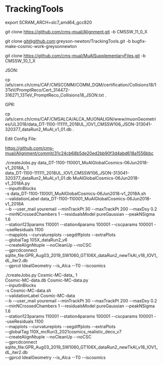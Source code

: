 # TrackingTools

export SCRAM_ARCH=slc7_amd64_gcc820

git clone https://github.com/cms-mual/Alignment.git -b CMSSW_11_0_X

git clone git@github.com:greyson-newton/TrackingTools.git -b bugfix-make-cosmic-work-greysonnewton

git clone https://github.com/cms-mual/MuAlSupplementaryFiles.git -b CMSSW_10_1_X


JSON:

cp /afs/cern.ch/cms/CAF/CMSCOMM/COMM_DQM/certification/Collisions18/13TeV/PromptReco/Cert_314472-316271_13TeV_PromptReco_Collisions18_JSON.txt .

GPR:

cp /afs/cern.ch/cms/CAF/CMSALCA/ALCA_MUONALIGN/www/muonGeometries/UL2018/data_DT-1100-111111_2018UL_IOV1_CMSSW106_JSON-313041-320377_dataRun2_MuAl_v1_01.db .

Edit Config File:

https://github.com/cms-mual/Alignment/commit/31c24cb68b5de20ed2bb90f3d4abd618a1556bbc

./createJobs.py data_DT-1100-110001_MuAlGlobalCosmics-06Jun2018-v1_2018A_ 1 \
data_DT-1100-111111_2018UL_IOV1_CMSSW106_JSON-313041-320377_dataRun2_MuAl_v1_01.db MuAlGlobalCosmics-06Jun2018-v1_2018A.py \
--inputInBlocks \
-s data_DT-1100-110001_MuAlGlobalCosmics-06Jun2018-v1_2018A.sh \
--validationLabel data_DT-1100-110001_MuAlGlobalCosmics-06Jun2018-v1_2018A \
--b --user_mail youremail --minTrackPt 30 --maxTrackPt 200 --maxDxy 0.2 \
--minNCrossedChambers 1 --residualsModel pureGaussian --peakNSigma 1.6 \
--station123params 110001 --station4params 100001 --cscparams 100001 --useResiduals 1100 \
--mapplots --curvatureplots --segdiffplots --extraPlots \
--globalTag 105X_dataRun2_v6 \
--createAlignNtuple --noCleanUp --noCSC \
--gprcdconnect sqlite_file:GPR_Aug03_2019_SW1060_GT106X_dataRun2_newTkAl_v18_IOV1_dL_iter2.db \
--gprcd IdealGeometry --is_Alca --T0 --iscosmics

./createJobs.py Cosmic-MC-data_ 1 \
Cosmic-MC-data.db Cosmic-MC-data.py \
--inputInBlocks \
-s Cosmic-MC-data.sh \
--validationLabel Cosmic-MC-data \
--b --user_mail youremail --minTrackPt 30 --maxTrackPt 200 --maxDxy 0.2 \
--minNCrossedChambers 1 --residualsModel pureGaussian --peakNSigma 1.6 \
--station123params 110001 --station4params 100001 --cscparams 100001 --useResiduals 1100 \
--mapplots --curvatureplots --segdiffplots --extraPlots \
--globalTag 110X_mcRun3_2021cosmics_realistic_deco_v7 \
--createAlignNtuple --noCleanUp --noCSC \
--gprcdconnect sqlite_file:GPR_Aug03_2019_SW1060_GT106X_dataRun2_newTkAl_v18_IOV1_dL_iter2.db \
--gprcd IdealGeometry --is_Alca --T0 --iscosmics

